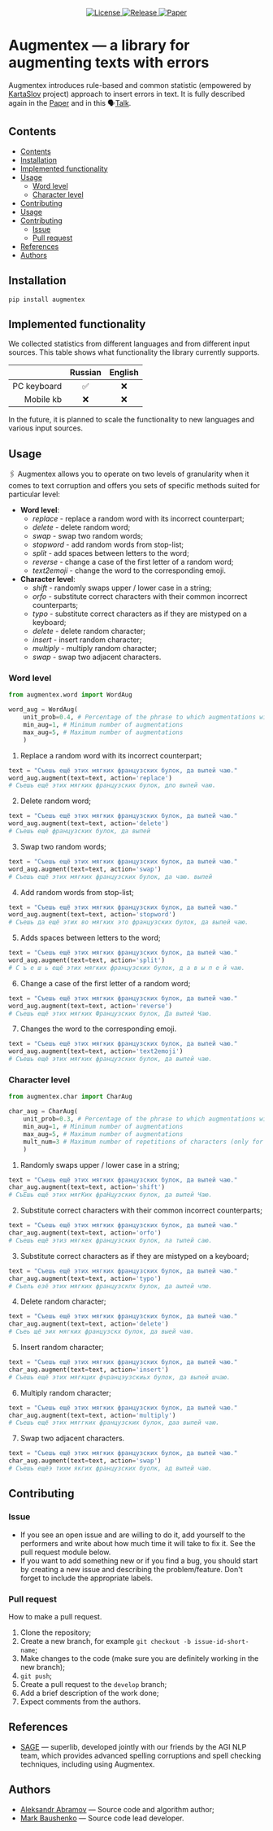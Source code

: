 <p align="center">
    <a href="https://github.com/ai-forever/augmentex/blob/main/LICENSE">
    <img alt="License" src="https://img.shields.io/badge/License-MIT-yellow.svg">
    </a>
    <a href="https://github.com/ai-forever/augmentex/releases">
    <img alt="Release" src="https://img.shields.io/badge/release-v1.0.0-blue">
    </a>
    <a href="https://arxiv.org/abs/2308.09435">
    <img alt="Paper" src="https://img.shields.io/badge/arXiv-2308.09435-red">
    </a>
<!--     <a href="https://github.com/ai-forever/augmentex/issues">
    <img alt="Issues" src="https://img.shields.io/github/issues/ai-forever/augmentex-green">
    </a> -->
</p>

# Augmentex — a library for augmenting texts with errors
Augmentex introduces rule-based and common statistic (empowered by [KartaSlov](https://kartaslov.ru) project) 
approach to insert errors in text. It is fully described again in the [Paper](https://www.dialog-21.ru/media/5914/martynovnplusetal056.pdf)
and in this 🗣️[Talk](https://youtu.be/yFfkV0Qjuu0?si=XmKfocCSLnKihxS_).

## Contents
- [Contents](#contents)
- [Installation](#installation)
- [Implemented functionality](#implemented-functionality)
- [Usage](#usage)
    - [Word level](#word-level)
    - [Character level](#character-level)
- [Contributing](#contributing)
- [Usage](#usage)
- [Contributing](#contributing)
    - [Issue](#issue)
    - [Pull request](#pull-request)
- [References](#references)
- [Authors](#authors)

## Installation
```commandline
pip install augmentex
```

## Implemented functionality
We collected statistics from different languages and from different input sources. This table shows what functionality the library currently supports.

|             | Russian     | English     |
| -----------:|:-----------:|:-----------:|
| PC keyboard |      ✅     |      ❌     |
| Mobile kb   |      ❌     |      ❌     |

In the future, it is planned to scale the functionality to new languages and various input sources.

## Usage
🖇️ Augmentex allows you to operate on two levels of granularity when it comes to text corruption and offers you sets of 
specific methods suited for particular level:
- **Word level**:
  - _replace_ - replace a random word with its incorrect counterpart;
  - _delete_ - delete random word;
  - _swap_ - swap two random words;
  - _stopword_ - add random words from stop-list;
  - _split_ - add spaces between letters to the word;
  - _reverse_ - change a case of the first letter of a random word;
  - _text2emoji_ - change the word to the corresponding emoji.
- **Character level**:
  - _shift_ - randomly swaps upper / lower case in a string;
  - _orfo_ - substitute correct characters with their common incorrect counterparts;
  - _typo_ - substitute correct characters as if they are mistyped on a keyboard;
  - _delete_ - delete random character;
  - _insert_ - insert random character;
  - _multiply_ - multiply random character;
  - _swap_ - swap two adjacent characters.

### **Word level**
```python
from augmentex.word import WordAug

word_aug = WordAug(
    unit_prob=0.4, # Percentage of the phrase to which augmentations will be applied
    min_aug=1, # Minimum number of augmentations
    max_aug=5, # Maximum number of augmentations
    )
```

1. Replace a random word with its incorrect counterpart;
```python
text = "Съешь ещё этих мягких французских булок, да выпей чаю."
word_aug.augment(text=text, action='replace')
# Съешь ещё этих мягких французских булок, дло выпей чаю.
```

2. Delete random word;
```python
text = "Съешь ещё этих мягких французских булок, да выпей чаю."
word_aug.augment(text=text, action='delete')
# Съешь ещё французских булок, да выпей
```

3. Swap two random words;
```python
text = "Съешь ещё этих мягких французских булок, да выпей чаю."
word_aug.augment(text=text, action='swap')
# Съешь ещё этих мягких французских булок, да чаю. выпей
```

4. Add random words from stop-list;
```python
text = "Съешь ещё этих мягких французских булок, да выпей чаю."
word_aug.augment(text=text, action='stopword')
# Съешь да ещё этих во мягких это французских булок, да выпей чаю.
```

5. Adds spaces between letters to the word;
```python
text = "Съешь ещё этих мягких французских булок, да выпей чаю."
word_aug.augment(text=text, action='split')
# С ъ е ш ь ещё этих мягких французских булок, д а в ы п е й чаю.
```

6. Change a case of the first letter of a random word;
```python
text = "Съешь ещё этих мягких французских булок, да выпей чаю."
word_aug.augment(text=text, action='reverse')
# Съешь ещё этих мягких Французских булок, Да выпей Чаю.
```

7. Changes the word to the corresponding emoji.
```python
text = "Съешь ещё этих мягких французских булок, да выпей чаю."
word_aug.augment(text=text, action='text2emoji')
# Съешь ещё этих мягких французских булок, да выпей чаю.
```

### **Character level**
```python
from augmentex.char import CharAug

char_aug = CharAug(
    unit_prob=0.3, # Percentage of the phrase to which augmentations will be applied
    min_aug=1, # Minimum number of augmentations
    max_aug=5, # Maximum number of augmentations
    mult_num=3 # Maximum number of repetitions of characters (only for the multiply method)
    )
```

1. Randomly swaps upper / lower case in a string;
```python
text = "Съешь ещё этих мягких французских булок, да выпей чаю."
char_aug.augment(text=text, action='shift')
# СъЕшь ещё этих мягКих фраНцузских булок, да выпей Чаю.
```

2. Substitute correct characters with their common incorrect counterparts;
```python
text = "Съешь ещё этих мягких французских булок, да выпей чаю."
char_aug.augment(text=text, action='orfo')
# Съешь ещё этиз мягкех французских булок, ла тыпей саю.
```

3. Substitute correct characters as if they are mistyped on a keyboard;
```python
text = "Съешь ещё этих мягких французских булок, да выпей чаю."
char_aug.augment(text=text, action='typo')
# Съель езё этих мягких французскпх булок, да аыпей чпю.
```

4. Delete random character;
```python
text = "Съешь ещё этих мягких французских булок, да выпей чаю."
char_aug.augment(text=text, action='delete')
# Съеь щё эих мягких французскх булок, да выей чаю.
```

5. Insert random character;
```python
text = "Съешь ещё этих мягких французских булок, да выпей чаю."
char_aug.augment(text=text, action='insert')
# Съешь ещё этих мягкцих фчранцэузскиьх булок, да выпей шчаю.
```

6. Multiply random character;
```python
text = "Съешь ещё этих мягких французских булок, да выпей чаю."
char_aug.augment(text=text, action='multiply')
# Съешь ещё этих мяггких французских булок, даа выпей чаю.
```

7. Swap two adjacent characters.
```python
text = "Съешь ещё этих мягких французских булок, да выпей чаю."
char_aug.augment(text=text, action='swap')
# Съешь ещёэ тихм якгих французских буолк, ад выпей чаю.
```

## Contributing
### Issue
- If you see an open issue and are willing to do it, add yourself to the performers and write about how much time it will take to fix it. See the pull request module below.
- If you want to add something new or if you find a bug, you should start by creating a new issue and describing the problem/feature. Don't forget to include the appropriate labels.

### Pull request
How to make a pull request.
1. Clone the repository;
2. Create a new branch, for example `git checkout -b issue-id-short-name`;
3. Make changes to the code (make sure you are definitely working in the new branch);
4. `git push`;
5. Create a pull request to the `develop` branch;
6. Add a brief description of the work done;
7. Expect comments from the authors.

## References
- [SAGE](https://github.com/ai-forever/sage) — superlib, developed jointly with our friends by the AGI NLP team, which provides advanced spelling corruptions and spell checking techniques, including using Augmentex.

## Authors
- [Aleksandr Abramov](https://github.com/Ab1992ao) — Source code and algorithm author;
- [Mark Baushenko](https://github.com/e0xextazy) — Source code lead developer.
